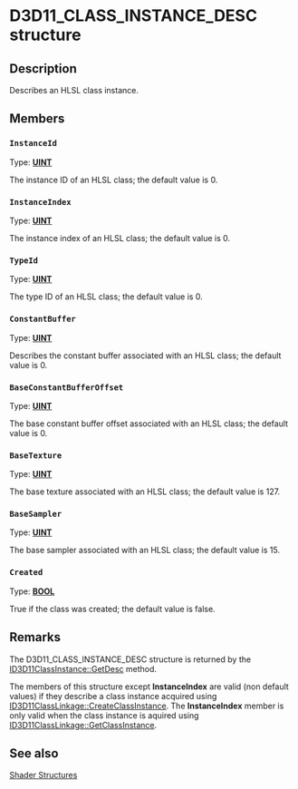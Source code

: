 # D3D11_CLASS_INSTANCE_DESC structure

## Description

Describes an HLSL class instance.

## Members

### `InstanceId`

Type: **[UINT](https://learn.microsoft.com/windows/desktop/WinProg/windows-data-types)**

The instance ID of an HLSL class; the default value is 0.

### `InstanceIndex`

Type: **[UINT](https://learn.microsoft.com/windows/desktop/WinProg/windows-data-types)**

The instance index of an HLSL class; the default value is 0.

### `TypeId`

Type: **[UINT](https://learn.microsoft.com/windows/desktop/WinProg/windows-data-types)**

The type ID of an HLSL class; the default value is 0.

### `ConstantBuffer`

Type: **[UINT](https://learn.microsoft.com/windows/desktop/WinProg/windows-data-types)**

Describes the constant buffer associated with an HLSL class; the default value is 0.

### `BaseConstantBufferOffset`

Type: **[UINT](https://learn.microsoft.com/windows/desktop/WinProg/windows-data-types)**

The base constant buffer offset associated with an HLSL class; the default value is 0.

### `BaseTexture`

Type: **[UINT](https://learn.microsoft.com/windows/desktop/WinProg/windows-data-types)**

The base texture associated with an HLSL class; the default value is 127.

### `BaseSampler`

Type: **[UINT](https://learn.microsoft.com/windows/desktop/WinProg/windows-data-types)**

The base sampler associated with an HLSL class; the default value is 15.

### `Created`

Type: **[BOOL](https://learn.microsoft.com/windows/desktop/WinProg/windows-data-types)**

True if the class was created; the default value is false.

## Remarks

The D3D11_CLASS_INSTANCE_DESC structure is returned by the [ID3D11ClassInstance::GetDesc](https://learn.microsoft.com/windows/desktop/api/d3d11/nf-d3d11-id3d11classinstance-getdesc) method.

The members of this structure except **InstanceIndex** are valid (non default values) if they describe a class instance acquired using [ID3D11ClassLinkage::CreateClassInstance](https://learn.microsoft.com/windows/desktop/api/d3d11/nf-d3d11-id3d11classlinkage-createclassinstance). The **InstanceIndex** member is only valid when the class instance is aquired using [ID3D11ClassLinkage::GetClassInstance](https://learn.microsoft.com/windows/desktop/api/d3d11/nf-d3d11-id3d11classlinkage-getclassinstance).

## See also

[Shader Structures](https://learn.microsoft.com/windows/desktop/direct3d11/d3d11-graphics-reference-shader-structures)